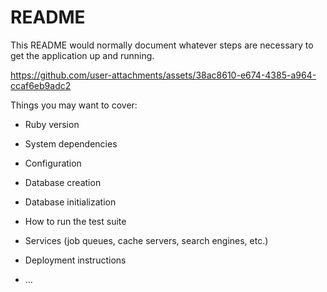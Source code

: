 # README

This README would normally document whatever steps are necessary to get the
application up and running.


https://github.com/user-attachments/assets/38ac8610-e674-4385-a964-ccaf6eb9adc2

Things you may want to cover:

* Ruby version

* System dependencies

* Configuration

* Database creation

* Database initialization

* How to run the test suite

* Services (job queues, cache servers, search engines, etc.)

* Deployment instructions

* ...
